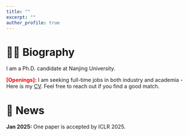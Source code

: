 ```yaml
---
title: ""
excerpt: ""
author_profile: true
---
```


# 🤵🏻 Biography
I am a Ph.D. candidate at Nanjing University.

<font color='red'>**[Openings]:**</font> I am seeking full-time jobs in both industry and academia - Here is my [CV](). Feel free to reach out if you find a good match.

# 📢 News
**Jan 2025:** One paper is accepted by ICLR 2025.

